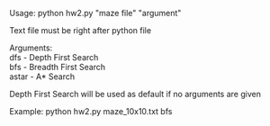 Usage: python hw2.py "maze file" "argument"

Text file must be right after python file

Arguments:\
    dfs - Depth First Search\
    bfs - Breadth First Search\
    astar - A* Search
    
Depth First Search will be used as default if no arguments are given

Example: python hw2.py maze_10x10.txt bfs  
